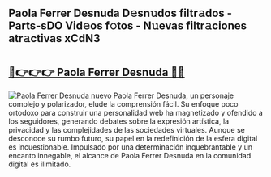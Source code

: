 ## Paola Ferrer Desnuda D𝚎sn𝚞dos filtr𝚊dos - Parts-sDO Vid𝚎os f𝚘tos - N𝚞evas filtr𝚊ciones atr𝚊ctivas xCdN3

# <h2><a href="http://mb8itq.tromn.icu/?c=Paola+Ferrer+Desnuda">🔗👉👉👉 Paola Ferrer Desnuda 🔗🔗</a></h2>

[![Paola Ferrer Desnuda nuevo](https://i.imgur.com/pEAQMta.gif)](http://mb8itq.tromn.icu/?c=Paola+Ferrer+Desnuda)
Paola Ferrer Desnuda, un personaje complejo y polarizador, elude la comprensión fácil. Su enfoque poco ortodoxo para construir una personalidad web ha magnetizado y ofendido a los seguidores, generando debates sobre la expresión artística, la privacidad y las complejidades de las sociedades virtuales. Aunque se desconoce su rumbo futuro, su papel en la redefinición de la esfera digital es incuestionable. Impulsado por una determinación inquebrantable y un encanto innegable, el alcance de Paola Ferrer Desnuda en la comunidad digital es ilimitado.
